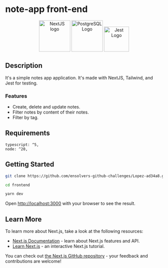 # note-app front-end

<p align="center" style="display: flex, ">
  <a href="https://nextjs.org/" target="blank"><img src="https://upload.wikimedia.org/wikipedia/commons/thumb/archive/8/8e/20230404233502%21Nextjs-logo.svg/120px-Nextjs-logo.svg.png" width="100" alt="NextJS logo" /></a>
  <a href="https://tailwindcss.com" target="blank"><img src="https://tailwindcss.com/_next/static/media/tailwindcss-mark.3c5441fc7a190fb1800d4a5c7f07ba4b1345a9c8.svg" width="100" alt="PostgreSQL Logo" /></a>
  <a href="https://jestjs.io/" target="blank"><img src="https://icon.icepanel.io/Technology/svg/Jest.svg" width="80" alt="Jest Logo" /></a>
</p>

## Description 
It's a simple notes app application.
It's made with NextJS, Tailwind, and Jest for testing. 

### Features
 - Create, delete and update notes. 
 - Filter notes by content of their notes.
 - Filter by tag.


## Requirements
```
typescript: ^5,
node: ^20,
```

## Getting Started
```bash
git clone https://github.com/ensolvers-github-challenges/Lopez-ad34a8.git

cd frontend

yarn dev
```


Open [http://localhost:3000](http://localhost:3000) with your browser to see the result.

## Learn More

To learn more about Next.js, take a look at the following resources:

- [Next.js Documentation](https://nextjs.org/docs) - learn about Next.js features and API.
- [Learn Next.js](https://nextjs.org/learn) - an interactive Next.js tutorial.

You can check out [the Next.js GitHub repository](https://github.com/vercel/next.js/) - your feedback and contributions are welcome!

